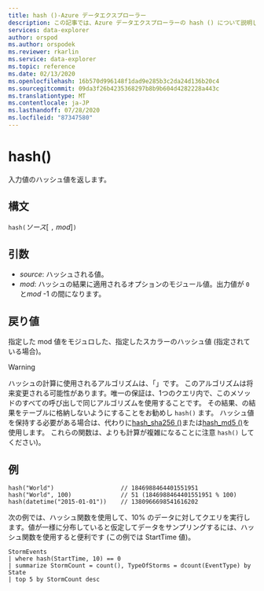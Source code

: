 ```yaml
---
title: hash ()-Azure データエクスプローラー
description: この記事では、Azure データエクスプローラーの hash () について説明します。
services: data-explorer
author: orspod
ms.author: orspodek
ms.reviewer: rkarlin
ms.service: data-explorer
ms.topic: reference
ms.date: 02/13/2020
ms.openlocfilehash: 16b570d996148f1dad9e285b3c2da24d136b20c4
ms.sourcegitcommit: 09da3f26b4235368297b8b9b604d4282228a443c
ms.translationtype: MT
ms.contentlocale: ja-JP
ms.lasthandoff: 07/28/2020
ms.locfileid: "87347580"
---
```

# <a name="hash"></a>hash()

入力値のハッシュ値を返します。

## <a name="syntax"></a>構文

`hash(`*ソース*[ `,` *mod*]`)`

## <a name="arguments"></a>引数

* *source*: ハッシュされる値。
* *mod*: ハッシュの結果に適用されるオプションのモジュール値。出力値が `0` と*mod* -1 の間になります。

## <a name="returns"></a>戻り値

指定した mod 値をモジュロした、指定したスカラーのハッシュ値 (指定されている場合)。

> [!WARNING]
> ハッシュの計算に使用されるアルゴリズムは、「」です。
> このアルゴリズムは将来変更される可能性があります。唯一の保証は、1つのクエリ内で、このメソッドのすべての呼び出しで同じアルゴリズムを使用することです。
> その結果、の結果をテーブルに格納しないようにすることをお勧めし `hash()` ます。 ハッシュ値を保持する必要がある場合は、代わりに[hash_sha256 ()](./sha256hashfunction.md)または[hash_md5 ()](./md5hashfunction.md)を使用します。 これらの関数は、よりも計算が複雑になることに注意 `hash()` してください)。

## <a name="examples"></a>例

```kusto
hash("World")                   // 1846988464401551951
hash("World", 100)              // 51 (1846988464401551951 % 100)
hash(datetime("2015-01-01"))    // 1380966698541616202
```

次の例では、ハッシュ関数を使用して、10% のデータに対してクエリを実行します。値が一様に分布していると仮定してデータをサンプリングするには、ハッシュ関数を使用すると便利です (この例では StartTime 値)。

<!-- csl: https://help.kusto.windows.net:443/Samples -->
```kusto
StormEvents 
| where hash(StartTime, 10) == 0
| summarize StormCount = count(), TypeOfStorms = dcount(EventType) by State 
| top 5 by StormCount desc
```
